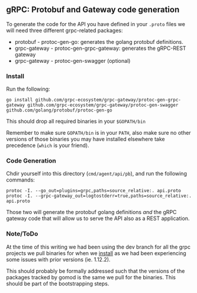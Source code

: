 ## gRPC: Protobuf and Gateway code generation

To generate the code for the API you have defined in your `.proto`
files we will need three different grpc-related packages:

- protobuf - protoc-gen-go: generates the golang protobuf definitions.
- grpc-gateway - protoc-gen-grpc-gateway: generates the gRPC-REST gateway
- grpc-gateway - protoc-gen-swagger (optional)

### Install

Run the following:
```
go install github.com/grpc-ecosystem/grpc-gateway/protoc-gen-grpc-gateway github.com/grpc-ecosystem/grpc-gateway/protoc-gen-swagger github.com/golang/protobuf/protoc-gen-go
```
This should drop all required binaries in your `$GOPATH/bin`

Remember to make sure `GOPATH/bin` is in your `PATH`, also make
sure no other versions of those binaries you may have installed
elsewhere take precedence (`which` is your friend).

### Code Generation

Chdir yourself into this directory (`cmd/agent/api/pb`), and run
the following commands:

```
protoc -I. --go_out=plugins=grpc,paths=source_relative:. api.proto
protoc -I. --grpc-gateway_out=logtostderr=true,paths=source_relative:. api.proto
```

Those two will generate the protobuf golang definitions _and_ the
gRPC gateway code that will allow us to serve the API also as a
REST application.


### Note/ToDo

At the time of this writing we had been using the dev branch for
all the grpc projects we pull binaries for when we [install](#install)
as we had been experiencing some issues with prior versions (ie. 1.12.2).

This should probably be formally addressed such that the versions
of the packages tracked by gomod is the same we pull for the
binaries. This should be part of the bootstrapping steps.
